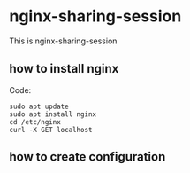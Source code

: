 # nginx-sharing-session
This is nginx-sharing-session

## how to install nginx
Code:

    sudo apt update
    sudo apt install nginx
    cd /etc/nginx
    curl -X GET localhost

## how to create configuration